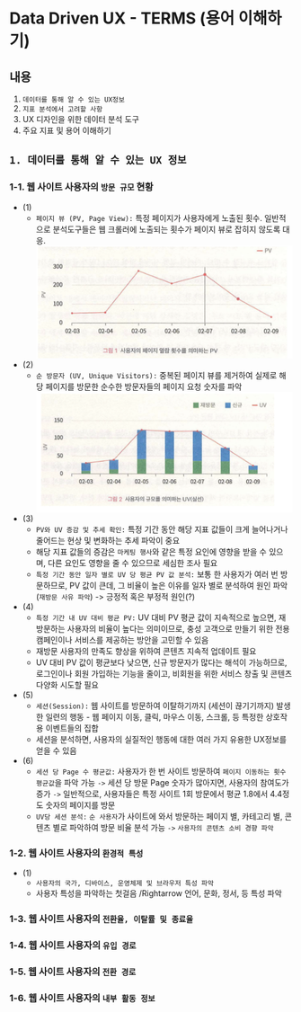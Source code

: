 # Data Driven UX - TERMS (용어 이해하기)

## 내용
1. `데이터를 통해 알 수 있는 UX정보`
2. `지표 분석에서 고려할 사항`
3. UX 디자인을 위한 데이터 분석 도구
4. 주요 지표 및 용어 이해하기

## `1. 데이터를 통해 알 수 있는 UX 정보`
### 1-1. 웹 사이트 사용자의 `방문 규모` 현황
- (1)
    - `페이지 뷰 (PV, Page View):` 특정 페이지가 사용자에게 노출된 횟수. 일반적으로 분석도구들은 웹 크롤러에 노출되는 횟수가 페이지 뷰로 잡히지 않도록 대응.
    ![Alt text](image.png)
- (2)
    - `순 방문자 (UV, Unique Visitors):` 중복된 페이지 뷰를 제거하여 실제로 해당 페이지를 방문한 순수한 방문자들의 페이지 요청 숫자를 파악
    ![Alt text](image-1.png)
- (3)
    - `PV와 UV 증감 및 추세 확인:` 특정 기간 동안 해당 지표 값들이 크게 늘어나거나 줄어드는 현상 및 변화하는 추세 파악이 중요
    - 해당 지표 값들의 증감은 `마케팅 행사`와 같은 특정 요인에 영향을 받을 수 있으며, 다른 요인도 영향을 줄 수 있으므로 세심한 조사 필요
    - `특정 기간 동안 일자 별로 UV 당 평균 PV 값 분석:` 보통 한 사용자가 여러 번 방문하므로, PV 값이 큰데, 그 비율이 높은 이유를 일자 별로 분석하여 원인 파악 (`재방문 사유 파악`) -> 긍정적 혹은 부정적 원인(?)
- (4)
    - `특정 기간 내 UV 대비 평균 PV:` UV 대비 PV 평균 값이 지속적으로 높으면, 재방문하는 사용자의 비율이 높다는 의미이므로, 충성 고객으로 만들기 위한 전용 캠페인이나 서비스를 제공하는 방안을 고민할 수 있음
    - 재방문 사용자의 만족도 향상을 위하여 콘텐츠 지속적 업데이트 필요
    - UV 대비 PV 값이 평균보다 낮으면, 신규 방문자가 많다는 해석이 가능하므로, 로그인이나 회원 가입하는 기능을 줄이고, 비회원을 위한 서비스 창출 및 콘텐츠 다양화 시도할 필요
- (5)
    - `세션(Session):` 웹 사이트를 방문하여 이탈하기까지 (세션이 끊기기까지) 발생한 일련의 행동 - 웹 페이지 이동, 클릭, 마우스 이동, 스크롤, 등 특정한 상호작용 이벤트들의 집합
    - 세션을 분석하면, 사용자의 실질적인 행동에 대한 여러 가지 유용한 UX정보를 얻을 수 있음
- (6)
    - `세션 당 Page 수 평균값:` 사용자가 한 번 사이트 방문하여 `페이지 이동하는 횟수 평균값`을 파악 가능 `->` 세션 당 방문 Page 숫자가 많아지면, 사용자의 참여도가 증가 `->` 일반적으로, 사용자들은 특정 사이트 1회 방문에서 평균 1.8에서 4.4정도 숫자의 페이지를 방문
    - `UV당 세션 분석:` `순 사용자`가 사이트에 와서 방문하는 페이지 별, 카테고리 별, 콘텐츠 별로 파악하여 방문 비율 분석 가능 `->` `사용자의 콘텐츠 소비 경향 파악`

### 1-2. 웹 사이트 사용자의 `환경적 특성`
- (1)
    - `사용자의 국가, 디바이스, 운영체제 및 브라우저 특성 파악`
    - 사용자 특성을 파악하는 첫걸음 /Rightarrow 언어, 문화, 정서, 등 특성 파악

### 1-3. 웹 사이트 사용자의 `전환율, 이탈률 및 종료율`
### 1-4. 웹 사이트 사용자의 `유입 경로`
### 1-5. 웹 사이트 사용자의 `전환 경로`
### 1-6. 웹 사이트 사용자의 `내부 활동 정보` 